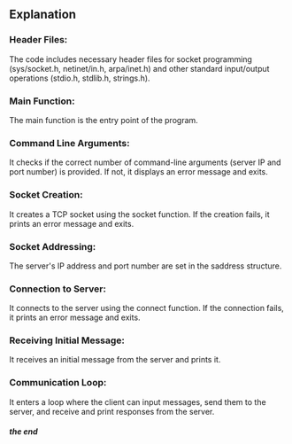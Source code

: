 ## Explanation

### Header Files:

The code includes necessary header files for socket programming (sys/socket.h, netinet/in.h, arpa/inet.h) and other standard input/output operations (stdio.h, stdlib.h, strings.h).

### Main Function:

The main function is the entry point of the program.

### Command Line Arguments:

It checks if the correct number of command-line arguments (server IP and port number) is provided. If not, it displays an error message and exits.

### Socket Creation:

It creates a TCP socket using the socket function. If the creation fails, it prints an error message and exits.

### Socket Addressing:

The server's IP address and port number are set in the saddress structure.

### Connection to Server:

It connects to the server using the connect function. If the connection fails, it prints an error message and exits.

### Receiving Initial Message:

It receives an initial message from the server and prints it.

### Communication Loop:

It enters a loop where the client can input messages, send them to the server, and receive and print responses from the server.


##### the end